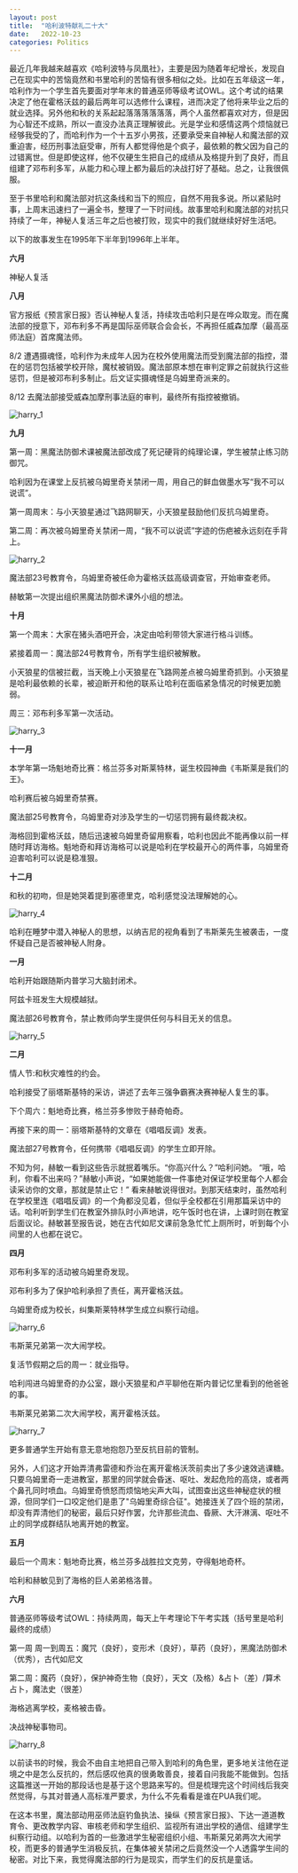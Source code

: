 ```yaml
---
layout: post
title:  "哈利波特献礼二十大"
date:   2022-10-23
categories: Politics
---
```

最近几年我越来越喜欢《哈利波特与凤凰社》，主要是因为随着年纪增长，发现自己在现实中的苦恼竟然和书里哈利的苦恼有很多相似之处。比如在五年级这一年，哈利作为一个学生首先要面对学年末的普通巫师等级考试OWL。这个考试的结果决定了他在霍格沃兹的最后两年可以选修什么课程，进而决定了他将来毕业之后的就业选择。另外他和秋的关系起起落落落落落落，两个人虽然都喜欢对方，但是因为心智还不成熟，所以一直没办法真正理解彼此。光是学业和感情这两个烦恼就已经够我受的了，而哈利作为一个十五岁小男孩，还要承受来自神秘人和魔法部的双重迫害，经历刑事法庭受审，所有人都觉得他是个疯子，最依赖的教父因为自己的过错离世。但是即使这样，他不仅硬生生把自己的成绩从及格提升到了良好，而且组建了邓布利多军，从能力和心理上都为最后的决战打好了基础。总之，让我很佩服。

至于书里哈利和魔法部对抗这条线和当下的照应，自然不用我多说。所以紧贴时事，上周末迅速扫了一遍全书，整理了一下时间线。故事里哈利和魔法部的对抗只持续了一年，神秘人复活三年之后也被打败，现实中的我们就继续好好生活吧。

以下的故事发生在1995年下半年到1996年上半年。

**六月**

神秘人复活

**八月**

官方报纸《预言家日报》否认神秘人复活，持续攻击哈利只是在哗众取宠。而在魔法部的授意下，邓布利多不再是国际巫师联合会会长，不再担任威森加摩（最高巫师法庭）首席魔法师。

8/2 遭遇摄魂怪，哈利作为未成年人因为在校外使用魔法而受到魔法部的指控，潜在的惩罚包括被学校开除，魔杖被销毁。魔法部原本想在审判定罪之前就执行这些惩罚，但是被邓布利多制止。后文证实摄魂怪是乌姆里奇派来的。

8/12 去魔法部接受威森加摩刑事法庭的审判，最终所有指控被撤销。

![harry_1](/image/harry_1.jpg)

**九月**

第一周：黑魔法防御术课被魔法部改成了死记硬背的纯理论课，学生被禁止练习防御咒。

哈利因为在课堂上反抗被乌姆里奇关禁闭一周，用自己的鲜血做墨水写“我不可以说谎”。


第一周周末：与小天狼星通过飞路网聊天，小天狼星鼓励他们反抗乌姆里奇。

第二周：再次被乌姆里奇关禁闭一周，“我不可以说谎”字迹的伤疤被永远刻在手背上。

![harry_2](/image/harry_2.jpg)

魔法部23号教育令，乌姆里奇被任命为霍格沃兹高级调查官，开始审查老师。

赫敏第一次提出组织黑魔法防御术课外小组的想法。

**十月**

第一个周末：大家在猪头酒吧开会，决定由哈利带领大家进行格斗训练。

紧接着周一：魔法部24号教育令，所有学生组织被解散。

小天狼星的信被拦截，当天晚上小天狼星在飞路网差点被乌姆里奇抓到。小天狼星是哈利最依赖的长辈，被迫断开和他的联系让哈利在面临紧急情况的时候更加脆弱。

周三：邓布利多军第一次活动。

![harry_3](/image/harry_3.jpg)


**十一月**

本学年第一场魁地奇比赛：格兰芬多对斯莱特林，诞生校园神曲《韦斯莱是我们的王》。

哈利赛后被乌姆里奇禁赛。

魔法部25号教育令，乌姆里奇对涉及学生的一切惩罚拥有最终裁决权。

海格回到霍格沃兹，随后迅速被乌姆里奇留用察看，哈利也因此不能再像以前一样随时拜访海格。魁地奇和拜访海格可以说是哈利在学校最开心的两件事，乌姆里奇迫害哈利可以说是稳准狠。

**十二月**

和秋的初吻，但是她哭着提到塞德里克，哈利感觉没法理解她的心。

![harry_4](/image/harry_4.jpg)


哈利在睡梦中潜入神秘人的思想，以纳吉尼的视角看到了韦斯莱先生被袭击，一度怀疑自己是否被神秘人附身。

**一月**

哈利开始跟随斯内普学习大脑封闭术。

阿兹卡班发生大规模越狱。

魔法部26号教育令，禁止教师向学生提供任何与科目无关的信息。

![harry_5](/image/harry_5.jpg)


**二月**

情人节:和秋灾难性的约会。

哈利接受了丽塔斯基特的采访，讲述了去年三强争霸赛决赛神秘人复生的事。

下个周六：魁地奇比赛，格兰芬多惨败于赫奇帕奇。

再接下来的周一：丽塔斯基特的文章在《唱唱反调》发表。

魔法部27号教育令，任何携带《唱唱反调》的学生立即开除。

不知为何，赫敏一看到这些告示就抿着嘴乐。“你高兴什么？”哈利问她。 “哦，哈利，你看不出来吗？”赫敏小声说，“如果她能做一件事绝对保证学校里每个人都会读采访你的文章，那就是禁止它！” 看来赫敏说得很对。到那天结束时，虽然哈利在学校里连《唱唱反调》的一个角都没见着，但似乎全校都在引用那篇采访中的话。哈利听到学生们在教室外排队时小声地讲，吃午饭时也在讲，上课时则在教室后面议论。赫敏甚至报告说，她在古代如尼文课前急急忙忙上厕所时，听到每个小间里的人也都在说它。

**四月**

邓布利多军的活动被乌姆里奇发现。

邓布利多为了保护哈利承担了责任，离开霍格沃兹。

乌姆里奇成为校长，纠集斯莱特林学生成立纠察行动组。

![harry_6](/image/harry_6.jpg)


韦斯莱兄弟第一次大闹学校。

复活节假期之后的周一：就业指导。

哈利闯进乌姆里奇的办公室，跟小天狼星和卢平聊他在斯内普记忆里看到的他爸爸的事。

韦斯莱兄弟第二次大闹学校，离开霍格沃兹。

![harry_7](/image/harry_7.jpg)



更多普通学生开始有意无意地抱怨乃至反抗目前的管制。

另外，人们这才开始弄清弗雷德和乔治在离开霍格沃茨前卖出了多少速效逃课糖。只要乌姆里奇一走进教室，那里的同学就会昏迷、呕吐、发起危险的高烧，或者两个鼻孔同时喷血。乌姆里奇愤怒而烦恼地尖声大叫，试图查出这些神秘症状的根源，但同学们一口咬定他们是患了"乌姆里奇综合征"。她接连关了四个班的禁闭，却没有弄清他们的秘密，最后只好作罢，允许那些流血、昏厥、大汗淋漓、呕吐不止的同学成群结队地离开她的教室。

**五月**

最后一个周末：魁地奇比赛，格兰芬多战胜拉文克劳，夺得魁地奇杯。

哈利和赫敏见到了海格的巨人弟弟格洛普。

**六月**

普通巫师等级考试OWL：持续两周，每天上午考理论下午考实践（括号里是哈利最终的成绩）

第一周 周一到周五：魔咒（良好），变形术（良好），草药（良好），黑魔法防御术（优秀），古代如尼文

第二周：魔药（良好），保护神奇生物（良好），天文（及格）&占卜（差）/算术占卜，魔法史（很差）

海格逃离学校，麦格被击昏。

决战神秘事物司。

![harry_8](/image/harry_8.jpg)

以前读书的时候，我会不由自主地把自己带入到哈利的角色里，更多地关注他在逆境之中是怎么反抗的，然后感叹他真的很勇敢善良，接着自问我能不能做到。包括这篇推送一开始的那段话也是基于这个思路来写的。但是梳理完这个时间线后我突然觉得，与其对普通人高标准严要求，为什么不先看看是谁在PUA我们呢。

在这本书里，魔法部动用巫师法庭钓鱼执法、操纵《预言家日报》、下达一道道教育令、更改教学内容、审核老师和学生组织、监视所有进出学校的通信、组建学生纠察行动组。以哈利为首的一些激进学生秘密组织小组、韦斯莱兄弟两次大闹学校，而更多的普通学生消极反抗，在集体被关禁闭之后竟然没一个人透露学生间的秘密。对比下来，我觉得魔法部的行为是现实，而学生们的反抗是童话。


